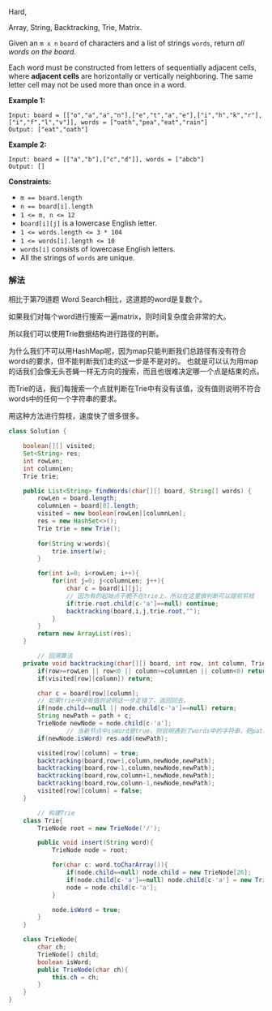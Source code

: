 Hard, 

Array, String, Backtracking, Trie, Matrix.

Given an `m x n` `board` of characters and a list of strings `words`, return *all words on the board*.

Each word must be constructed from letters of sequentially adjacent cells, where **adjacent cells** are horizontally or vertically neighboring. The same letter cell may not be used more than once in a word.

**Example 1:**

```
Input: board = [["o","a","a","n"],["e","t","a","e"],["i","h","k","r"],["i","f","l","v"]], words = ["oath","pea","eat","rain"]
Output: ["eat","oath"]

```

**Example 2:**
```
Input: board = [["a","b"],["c","d"]], words = ["abcb"]
Output: []

```

**Constraints:**

- `m == board.length`
- `n == board[i].length`
- `1 <= m, n <= 12`
- `board[i][j]` is a lowercase English letter.
- `1 <= words.length <= 3 * 104`
- `1 <= words[i].length <= 10`
- `words[i]` consists of lowercase English letters.
- All the strings of `words` are unique.

### 解法

相比于第79道题 Word Search相比，这道题的word是复数个。

如果我们对每个word进行搜索一遍matrix，则时间复杂度会非常的大。

所以我们可以使用Trie数据结构进行路径的判断。

为什么我们不可以用HashMap呢，因为map只能判断我们总路径有没有符合words的要求，但不能判断我们走的这一步是不是对的。
也就是可以认为用map的话我们会像无头苍蝇一样无方向的搜索，而且也很难决定哪一个点是结束的点。

而Trie的话，我们每搜索一个点就判断在Trie中有没有该值，没有值则说明不符合words中的任何一个字符串的要求。

用这种方法进行剪枝，速度快了很多很多。

```java
class Solution {

    boolean[][] visited;
    Set<String> res;
    int rowLen;
    int columnLen;
    Trie trie;

    public List<String> findWords(char[][] board, String[] words) {
        rowLen = board.length;
        columnLen = board[0].length;
        visited = new boolean[rowLen][columnLen];
        res = new HashSet<>();
        Trie trie = new Trie();
				
        for(String w:words){
            trie.insert(w);
        }

        for(int i=0; i<rowLen; i++){
            for(int j=0; j<columnLen; j++){
                char c = board[i][j];
                // 因为有的起始点干脆不在trie上，所以在这里做判断可以提前剪枝
                if(trie.root.child[c-'a']==null) continue;
                backtracking(board,i,j,trie.root,"");
            }
        }
        return new ArrayList(res);
    }

		// 回溯算法
    private void backtracking(char[][] board, int row, int column, TrieNode node, String path){
        if(row>=rowLen || row<0 || column>=columnLen || column<0) return;
        if(visited[row][column]) return;

        char c = board[row][column];
        // 如果trie中没有值则说明这一步走错了，返回回去。
        if(node.child==null || node.child[c-'a']==null) return;
        String newPath = path + c;
        TrieNode newNode = node.child[c-'a'];
				// 当新节点中isWord是true，则说明遇到了words中的字符串，把path添加到答案中
        if(newNode.isWord) res.add(newPath);

        visited[row][column] = true;
        backtracking(board,row+1,column,newNode,newPath);
        backtracking(board,row-1,column,newNode,newPath);
        backtracking(board,row,column+1,newNode,newPath);
        backtracking(board,row,column-1,newNode,newPath);
        visited[row][column] = false;
    }

		// 构建Trie
    class Trie{
        TrieNode root = new TrieNode('/');

        public void insert(String word){
            TrieNode node = root;

            for(char c: word.toCharArray()){
                if(node.child==null) node.child = new TrieNode[26];
                if(node.child[c-'a']==null) node.child[c-'a'] = new TrieNode(c);
                node = node.child[c-'a'];
            }

            node.isWord = true;
        }
    }

    class TrieNode{
        char ch;
        TrieNode[] child;
        boolean isWord;
        public TrieNode(char ch){
            this.ch = ch;
        }
    }
}
```